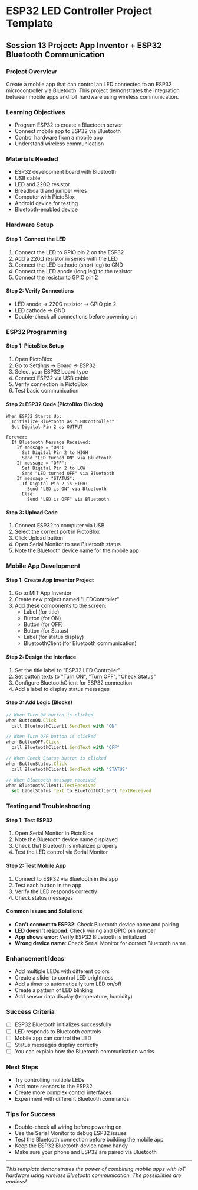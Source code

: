 # ESP32 LED Controller Project Template
## Session 13 Project: App Inventor + ESP32 Bluetooth Communication

### Project Overview
Create a mobile app that can control an LED connected to an ESP32 microcontroller via Bluetooth. This project demonstrates the integration between mobile apps and IoT hardware using wireless communication.

### Learning Objectives
- Program ESP32 to create a Bluetooth server
- Connect mobile app to ESP32 via Bluetooth
- Control hardware from a mobile app
- Understand wireless communication

### Materials Needed
- ESP32 development board with Bluetooth
- USB cable
- LED and 220Ω resistor
- Breadboard and jumper wires
- Computer with PictoBlox
- Android device for testing
- Bluetooth-enabled device

### Hardware Setup

#### Step 1: Connect the LED
1. Connect the LED to GPIO pin 2 on the ESP32
2. Add a 220Ω resistor in series with the LED
3. Connect the LED cathode (short leg) to GND
4. Connect the LED anode (long leg) to the resistor
5. Connect the resistor to GPIO pin 2

#### Step 2: Verify Connections
- LED anode → 220Ω resistor → GPIO pin 2
- LED cathode → GND
- Double-check all connections before powering on

### ESP32 Programming

#### Step 1: PictoBlox Setup
1. Open PictoBlox
2. Go to Settings → Board → ESP32
3. Select your ESP32 board type
4. Connect ESP32 via USB cable
5. Verify connection in PictoBlox
6. Test basic communication

#### Step 2: ESP32 Code (PictoBlox Blocks)
```
When ESP32 Starts Up:
  Initialize Bluetooth as "LEDController"
  Set Digital Pin 2 as OUTPUT

Forever:
  If Bluetooth Message Received:
    If message = "ON":
      Set Digital Pin 2 to HIGH
      Send "LED turned ON" via Bluetooth
    If message = "OFF":
      Set Digital Pin 2 to LOW
      Send "LED turned OFF" via Bluetooth
    If message = "STATUS":
      If Digital Pin 2 is HIGH:
        Send "LED is ON" via Bluetooth
      Else:
        Send "LED is OFF" via Bluetooth
```

#### Step 3: Upload Code
1. Connect ESP32 to computer via USB
2. Select the correct port in PictoBlox
3. Click Upload button
4. Open Serial Monitor to see Bluetooth status
5. Note the Bluetooth device name for the mobile app

### Mobile App Development

#### Step 1: Create App Inventor Project
1. Go to MIT App Inventor
2. Create new project named "LEDController"
3. Add these components to the screen:
   - Label (for title)
   - Button (for ON)
   - Button (for OFF)
   - Button (for Status)
   - Label (for status display)
   - BluetoothClient (for Bluetooth communication)

#### Step 2: Design the Interface
1. Set the title label to "ESP32 LED Controller"
2. Set button texts to "Turn ON", "Turn OFF", "Check Status"
3. Configure BluetoothClient for ESP32 connection
4. Add a label to display status messages

#### Step 3: Add Logic (Blocks)
```javascript
// When Turn ON button is clicked
when ButtonON.Click
  call BluetoothClient1.SendText with "ON"

// When Turn OFF button is clicked
when ButtonOFF.Click
  call BluetoothClient1.SendText with "OFF"

// When Check Status button is clicked
when ButtonStatus.Click
  call BluetoothClient1.SendText with "STATUS"

// When Bluetooth message received
when BluetoothClient1.TextReceived
  set LabelStatus.Text to BluetoothClient1.TextReceived
```

### Testing and Troubleshooting

#### Step 1: Test ESP32
1. Open Serial Monitor in PictoBlox
2. Note the Bluetooth device name displayed
3. Check that Bluetooth is initialized properly
4. Test the LED control via Serial Monitor

#### Step 2: Test Mobile App
1. Connect to ESP32 via Bluetooth in the app
2. Test each button in the app
3. Verify the LED responds correctly
4. Check status messages

#### Common Issues and Solutions
- **Can't connect to ESP32**: Check Bluetooth device name and pairing
- **LED doesn't respond**: Check wiring and GPIO pin number
- **App shows error**: Verify ESP32 Bluetooth is initialized
- **Wrong device name**: Check Serial Monitor for correct Bluetooth name

### Enhancement Ideas
- Add multiple LEDs with different colors
- Create a slider to control LED brightness
- Add a timer to automatically turn LED on/off
- Create a pattern of LED blinking
- Add sensor data display (temperature, humidity)

### Success Criteria
- [ ] ESP32 Bluetooth initializes successfully
- [ ] LED responds to Bluetooth controls
- [ ] Mobile app can control the LED
- [ ] Status messages display correctly
- [ ] You can explain how the Bluetooth communication works

### Next Steps
- Try controlling multiple LEDs
- Add more sensors to the ESP32
- Create more complex control interfaces
- Experiment with different Bluetooth commands

### Tips for Success
- Double-check all wiring before powering on
- Use the Serial Monitor to debug ESP32 issues
- Test the Bluetooth connection before building the mobile app
- Keep the ESP32 Bluetooth device name handy
- Make sure your phone and ESP32 are paired via Bluetooth

---

*This template demonstrates the power of combining mobile apps with IoT hardware using wireless Bluetooth communication. The possibilities are endless!* 